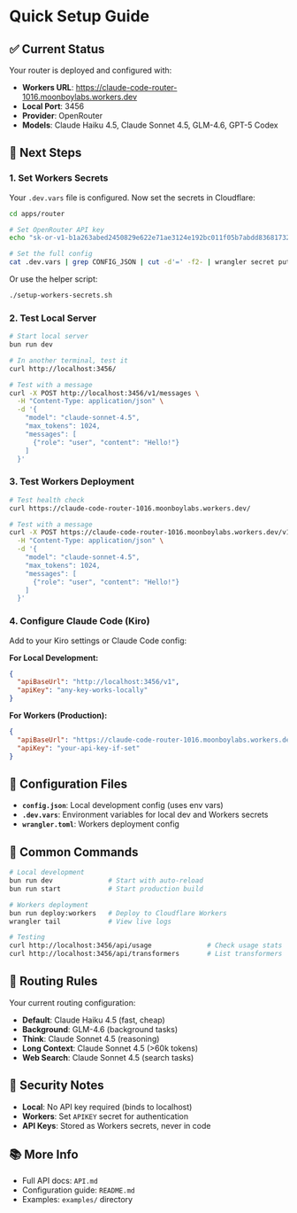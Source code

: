 # Quick Setup Guide

## ✅ Current Status

Your router is deployed and configured with:

- **Workers URL**: https://claude-code-router-1016.moonboylabs.workers.dev
- **Local Port**: 3456
- **Provider**: OpenRouter
- **Models**: Claude Haiku 4.5, Claude Sonnet 4.5, GLM-4.6, GPT-5 Codex

## 🚀 Next Steps

### 1. Set Workers Secrets

Your `.dev.vars` file is configured. Now set the secrets in Cloudflare:

```bash
cd apps/router

# Set OpenRouter API key
echo "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" | wrangler secret put OPENROUTER_API_KEY

# Set the full config
cat .dev.vars | grep CONFIG_JSON | cut -d'=' -f2- | wrangler secret put CONFIG_JSON
```

Or use the helper script:

```bash
./setup-workers-secrets.sh
```

### 2. Test Local Server

```bash
# Start local server
bun run dev

# In another terminal, test it
curl http://localhost:3456/

# Test with a message
curl -X POST http://localhost:3456/v1/messages \
  -H "Content-Type: application/json" \
  -d '{
    "model": "claude-sonnet-4.5",
    "max_tokens": 1024,
    "messages": [
      {"role": "user", "content": "Hello!"}
    ]
  }'
```

### 3. Test Workers Deployment

```bash
# Test health check
curl https://claude-code-router-1016.moonboylabs.workers.dev/

# Test with a message
curl -X POST https://claude-code-router-1016.moonboylabs.workers.dev/v1/messages \
  -H "Content-Type: application/json" \
  -d '{
    "model": "claude-sonnet-4.5",
    "max_tokens": 1024,
    "messages": [
      {"role": "user", "content": "Hello!"}
    ]
  }'
```

### 4. Configure Claude Code (Kiro)

Add to your Kiro settings or Claude Code config:

**For Local Development:**

```json
{
  "apiBaseUrl": "http://localhost:3456/v1",
  "apiKey": "any-key-works-locally"
}
```

**For Workers (Production):**

```json
{
  "apiBaseUrl": "https://claude-code-router-1016.moonboylabs.workers.dev/v1",
  "apiKey": "your-api-key-if-set"
}
```

## 📝 Configuration Files

- **`config.json`**: Local development config (uses env vars)
- **`.dev.vars`**: Environment variables for local dev and Workers secrets
- **`wrangler.toml`**: Workers deployment config

## 🔧 Common Commands

```bash
# Local development
bun run dev              # Start with auto-reload
bun run start            # Start production build

# Workers deployment
bun run deploy:workers   # Deploy to Cloudflare Workers
wrangler tail            # View live logs

# Testing
curl http://localhost:3456/api/usage              # Check usage stats
curl http://localhost:3456/api/transformers       # List transformers
```

## 🎯 Routing Rules

Your current routing configuration:

- **Default**: Claude Haiku 4.5 (fast, cheap)
- **Background**: GLM-4.6 (background tasks)
- **Think**: Claude Sonnet 4.5 (reasoning)
- **Long Context**: Claude Sonnet 4.5 (>60k tokens)
- **Web Search**: Claude Sonnet 4.5 (search tasks)

## 🔐 Security Notes

- **Local**: No API key required (binds to localhost)
- **Workers**: Set `APIKEY` secret for authentication
- **API Keys**: Stored as Workers secrets, never in code

## 📚 More Info

- Full API docs: `API.md`
- Configuration guide: `README.md`
- Examples: `examples/` directory
